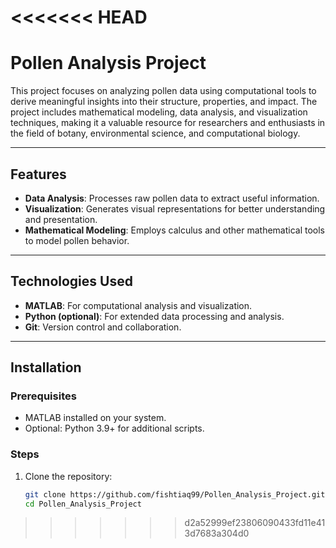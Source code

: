 <<<<<<< HEAD
=======
# Pollen Analysis Project  

This project focuses on analyzing pollen data using computational tools to derive meaningful insights into their structure, properties, and impact. The project includes mathematical modeling, data analysis, and visualization techniques, making it a valuable resource for researchers and enthusiasts in the field of botany, environmental science, and computational biology.  

---

## Features  
- **Data Analysis**: Processes raw pollen data to extract useful information.  
- **Visualization**: Generates visual representations for better understanding and presentation.  
- **Mathematical Modeling**: Employs calculus and other mathematical tools to model pollen behavior.  

---

## Technologies Used  
- **MATLAB**: For computational analysis and visualization.  
- **Python (optional)**: For extended data processing and analysis.  
- **Git**: Version control and collaboration.  

---

## Installation  

### Prerequisites  
- MATLAB installed on your system.  
- Optional: Python 3.9+ for additional scripts.  

### Steps  
1. Clone the repository:  
   ```bash
   git clone https://github.com/fishtiaq99/Pollen_Analysis_Project.git
   cd Pollen_Analysis_Project
>>>>>>> d2a52999ef23806090433fd11e413d7683a304d0

